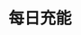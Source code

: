 # 每日充能

<script setup lang="ts">
    import DailyChickenSoupVue from '../components/about/daily-charge/vue/DailyChickenSoup.vue'
    import DailyPicturesVue from '../components/about/daily-charge/vue/DailyPictures.vue'
    import DailyLiteratureVue from '../components/about/daily-charge/vue/DailyLiterature.vue'
</script>

<!--@include: @/components/about/daily-charge/md/index.md-->